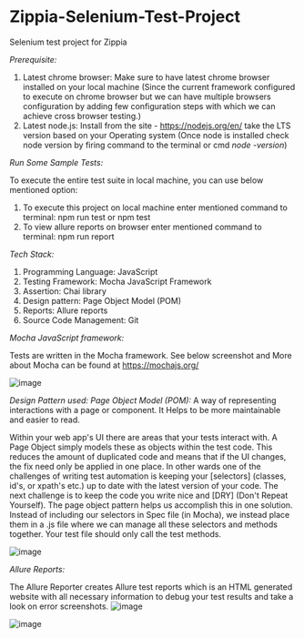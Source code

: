 # Zippia-Selenium-Test-Project
Selenium test project for Zippia

*Prerequisite:*
1) Latest chrome browser: Make sure to have latest chrome browser installed on your local machine (Since the current framework configured to execute on chrome browser but we can have multiple browsers configuration by adding few configuration steps with which we can achieve cross browser testing.)
2) Latest node.js: Install from the site - https://nodejs.org/en/ take the LTS version based on your Operating system (Once node is installed check node version by firing command to the terminal or cmd *node -version*)


*Run Some Sample Tests:*

To execute the entire test suite in local machine, you can use below mentioned option: 
1) To execute this project on local machine enter mentioned command to terminal:
npm run test or npm test
2) To view allure reports on browser enter mentioned command to terminal:
npm run report


*Tech Stack:*
1) Programming Language: JavaScript
2) Testing Framework: Mocha JavaScript Framework
3) Assertion: Chai library
4) Design pattern: Page Object Model (POM)
5) Reports: Allure reports
6) Source Code Management: Git


*Mocha JavaScript framework:*

Tests are written in the Mocha framework. See below screenshot and More about Mocha can be found at https://mochajs.org/

![image](https://user-images.githubusercontent.com/43804328/138686062-f2078764-9eb5-4c9e-80dd-c9f5505327f9.png)



*Design Pattern used: Page Object Model (POM):* A way of representing interactions with a page or component. It Helps to be more maintainable and easier to read.

Within your web app's UI there are areas that your tests interact with. A Page Object simply models these as objects within the test code. This reduces the amount of duplicated code and means that if the UI changes, the fix need only be applied in one place. In other wards one of the challenges of writing test automation is keeping your [selectors] (classes, id's, or xpath's etc.) up to date with the latest version of your code. The next challenge is to keep the code you write nice and [DRY] (Don't Repeat Yourself). The page object pattern helps us accomplish this in one solution. Instead of including our selectors in Spec file (in Mocha), we instead place them in a <pagename>.js file where we can manage all these selectors and methods together. Your test file should only call the test methods.

![image](https://user-images.githubusercontent.com/43804328/138686158-5d5cfe4f-2d1b-41b5-8c36-0767e914d94d.png)
	
*Allure Reports:*

The Allure Reporter creates Allure test reports which is an HTML generated website with all necessary information to debug your test results and take a look on error screenshots. 
![image](https://user-images.githubusercontent.com/43804328/138686329-6a9d4551-4942-480a-8e1a-e9605a93e240.png)

![image](https://user-images.githubusercontent.com/43804328/138686502-5e246890-9b43-4dac-a894-2e1b2bd96968.png)
